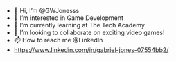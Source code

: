 - 👋 Hi, I’m @GWJonesss
- 👀 I’m interested in Game Development
- 🌱 I’m currently learning at The Tech Academy 
- 💞️ I’m looking to collaborate on exciting video games!
- 📫 How to reach me  @LinkedIn
- https://www.linkedin.com/in/gabriel-jones-07554bb2/

<!---
GWJonesss/GWJonesss is a ✨ special ✨ repository because its `README.md` (this file) appears on your GitHub profile.
You can click the Preview link to take a look at your changes.
--->

